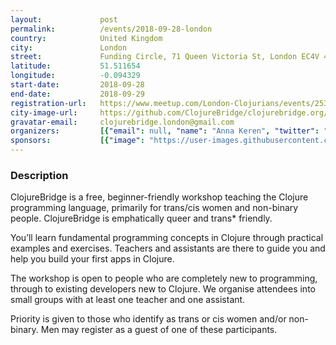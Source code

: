 ```yaml
---
layout:             post
permalink:          /events/2018-09-28-london
country:            United Kingdom
city:               London
street:             Funding Circle, 71 Queen Victoria St, London EC4V 4AY
latitude:           51.511654
longitude:          -0.094329
start-date:         2018-09-28
end-date:           2018-09-29
registration-url:   https://www.meetup.com/London-Clojurians/events/253810485/
city-image-url:     https://github.com/ClojureBridge/clojurebridge.org/raw/master/app/assets/images/events/london.jpg
gravatar-email:     clojurebridge.london@gmail.com
organizers:         [{"email": null, "name": "Anna Keren", "twitter": "FundingCircleUK"}]
sponsors:           [{"image": "https://user-images.githubusercontent.com/31445012/43967848-5e89f33a-9cbd-11e8-9b9f-2282180d0b83.png", "name": "Funding Circle", "url": "https://www.fundingcircle.com/uk/"}]
---
```


### Description

ClojureBridge is a free, beginner-friendly workshop teaching the Clojure programming language, primarily for trans/cis women and non-binary people. ClojureBridge is emphatically queer and trans* friendly.

You’ll learn fundamental programming concepts in Clojure through practical examples and exercises. Teachers and assistants are there to guide you and help you build your first apps in Clojure.

The workshop is open to people who are completely new to programming, through to existing developers new to Clojure. We organise attendees into small groups with at least one teacher and one assistant.

Priority is given to those who identify as trans or cis women and/or non-binary. Men may register as a guest of one of these participants.
